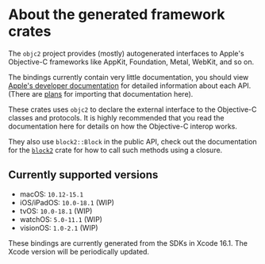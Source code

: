 # About the generated framework crates

The `objc2` project provides (mostly) autogenerated interfaces to Apple's
Objective-C frameworks like AppKit, Foundation, Metal, WebKit, and so on.

The bindings currently contain very little documentation, you should view
[Apple's developer documentation][apple-doc-index] for detailed
information about each API. (There are [plans][#309] for importing that
documentation here).

These crates uses `objc2` to declare the external interface to the
Objective-C classes and protocols. It is highly recommended that you read
the documentation here for details on how the Objective-C interop works.

They also use `block2::Block` in the public API, check out the documentation
for the [`block2`] crate for how to call such methods using a closure.

[apple-doc-index]: https://developer.apple.com/documentation/technologies
[#309]: https://github.com/madsmtm/objc2/issues/309
[`block2`]: https://docs.rs/block2


## Currently supported versions

- macOS: `10.12-15.1`
- iOS/iPadOS: `10.0-18.1` (WIP)
- tvOS: `10.0-18.1` (WIP)
- watchOS: `5.0-11.1` (WIP)
- visionOS: `1.0-2.1` (WIP)

These bindings are currently generated from the SDKs in Xcode 16.1.
The Xcode version will be periodically updated.
